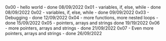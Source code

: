 0x00 - hello world - done 08/09/2022
0x01 - variables, if, else, while - done 08/09/2022
0x02 - variables, if, else, while - done 09/09/2022
0x03 - Debugging - done 12/09/2022
0x04 - more functions, more nested loops - done 15/09/2022
0x05 - pointers, arrays and strings done 19/19/2022
0x06 -  more pointers, arrays and strings - done 21/09/2022
0x07 - Even more pointers, arrays and strings - done 26/09/2022

